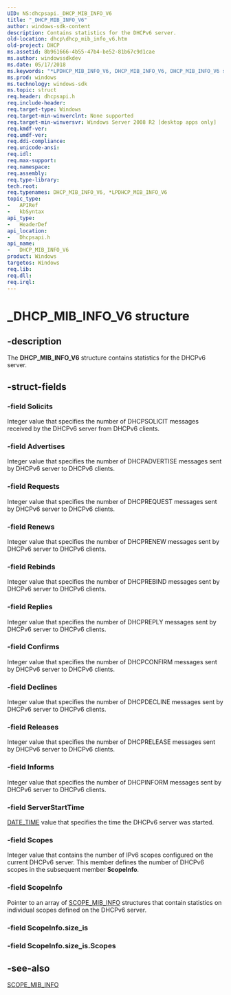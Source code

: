 ```yaml
---
UID: NS:dhcpsapi._DHCP_MIB_INFO_V6
title: "_DHCP_MIB_INFO_V6"
author: windows-sdk-content
description: Contains statistics for the DHCPv6 server.
old-location: dhcp\dhcp_mib_info_v6.htm
old-project: DHCP
ms.assetid: 8b961666-4b55-47b4-be52-81b67c9d1cae
ms.author: windowssdkdev
ms.date: 05/17/2018
ms.keywords: "*LPDHCP_MIB_INFO_V6, DHCP_MIB_INFO_V6, DHCP_MIB_INFO_V6 structure [DHCP], PDHCP_MIB_INFO_V6, PDHCP_MIB_INFO_V6 structure pointer [DHCP], _DHCP_MIB_INFO_V6, dhcp.dhcp_mib_info_v6, dhcpsapi/DHCP_MIB_INFO_V6, dhcpsapi/PDHCP_MIB_INFO_V6"
ms.prod: windows
ms.technology: windows-sdk
ms.topic: struct
req.header: dhcpsapi.h
req.include-header: 
req.target-type: Windows
req.target-min-winverclnt: None supported
req.target-min-winversvr: Windows Server 2008 R2 [desktop apps only]
req.kmdf-ver: 
req.umdf-ver: 
req.ddi-compliance: 
req.unicode-ansi: 
req.idl: 
req.max-support: 
req.namespace: 
req.assembly: 
req.type-library: 
tech.root: 
req.typenames: DHCP_MIB_INFO_V6, *LPDHCP_MIB_INFO_V6
topic_type:
-	APIRef
-	kbSyntax
api_type:
-	HeaderDef
api_location:
-	Dhcpsapi.h
api_name:
-	DHCP_MIB_INFO_V6
product: Windows
targetos: Windows
req.lib: 
req.dll: 
req.irql: 
---
```


# _DHCP_MIB_INFO_V6 structure


## -description


The <b>DHCP_MIB_INFO_V6</b> structure contains statistics for the DHCPv6 server.


## -struct-fields




### -field Solicits

Integer value that specifies the number of DHCPSOLICIT messages received by the DHCPv6 server from DHCPv6 clients. 


### -field Advertises

Integer value that specifies the number of DHCPADVERTISE messages sent by DHCPv6 server to DHCPv6 clients.


### -field Requests

Integer value that specifies the number of DHCPREQUEST messages sent by DHCPv6 server to DHCPv6 clients.


### -field Renews

Integer value that specifies the number of DHCPRENEW messages sent by DHCPv6 server to DHCPv6 clients.


### -field Rebinds

Integer value that specifies the number of DHCPREBIND messages sent by DHCPv6 server to DHCPv6 clients.


### -field Replies

Integer value that specifies the number of DHCPREPLY messages sent by DHCPv6 server to DHCPv6 clients.


### -field Confirms

Integer value that specifies the number of DHCPCONFIRM messages sent by DHCPv6 server to DHCPv6 clients.


### -field Declines

Integer value that specifies the number of DHCPDECLINE messages sent by DHCPv6 server to DHCPv6 clients.


### -field Releases

Integer value that specifies the number of DHCPRELEASE messages sent by DHCPv6 server to DHCPv6 clients.


### -field Informs

Integer value that specifies the number of DHCPINFORM messages sent by DHCPv6 server to DHCPv6 clients.


### -field ServerStartTime


<a href="https://msdn.microsoft.com/2aca69b1-b7e5-4fda-b706-ed659d86cbd5">DATE_TIME</a> value that specifies the time the DHCPv6 server was started.


### -field Scopes

Integer value that contains the number of IPv6 scopes configured on the current DHCPv6 server. This member defines the number of DHCPv6 scopes in the subsequent member <b>ScopeInfo</b>.


### -field ScopeInfo

Pointer to an array of <a href="https://msdn.microsoft.com/54f54734-3e4a-489f-a61d-85fd436d28ad">SCOPE_MIB_INFO</a> structures that contain statistics on individual scopes defined on the DHCPv6 server.


### -field ScopeInfo.size_is

 


### -field ScopeInfo.size_is.Scopes

 




## -see-also




<a href="https://msdn.microsoft.com/54f54734-3e4a-489f-a61d-85fd436d28ad">SCOPE_MIB_INFO</a>
 

 

